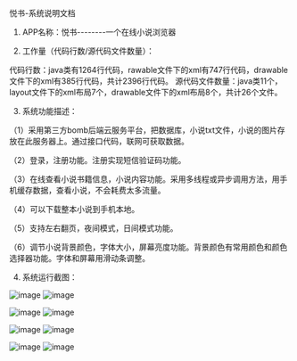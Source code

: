 悦书-系统说明文档
1.	APP名称：悦书--------一个在线小说浏览器 

2. 工作量（代码行数/源代码文件数量）：

  代码行数：java类有1264行代码，rawable文件下的xml有747行代码，drawable文件下的xml有385行代码，共计2396行代码。
源代码文件数量：java类11个，layout文件下的xml布局7个，drawable文件下的xml布局8个，共计26个文件。

3. 系统功能描述：

  （1）采用第三方bomb后端云服务平台，把数据库，小说txt文件，小说的图片存放在此服务器上。通过接口代码，联网可获取数据。

  （2）登录，注册功能。注册实现短信验证码功能。

  （3）在线查看小说书籍信息，小说内容功能。采用多线程或异步调用方法，用手机缓存数据，查看小说，不会耗费太多流量。

  （4）可以下载整本小说到手机本地。

  （5）支持左右翻页，夜间模式，日间模式功能。

  （6）调节小说背景颜色，字体大小，屏幕亮度功能。背景颜色有常用颜色和颜色选择器功能。字体和屏幕用滑动条调整。

4. 系统运行截图：

![image](https://github.com/xuhuihui/storyRead/blob/master/img/1.png) ![image](https://github.com/xuhuihui/storyRead/blob/master/img/2.png) 

![image](https://github.com/xuhuihui/storyRead/blob/master/img/3.png) ![image](https://github.com/xuhuihui/storyRead/blob/master/img/4.png) 

![image](https://github.com/xuhuihui/storyRead/blob/master/img/5.png) ![image](https://github.com/xuhuihui/storyRead/blob/master/img/6.png)

![image](https://github.com/xuhuihui/storyRead/blob/master/img/7.png) ![image](https://github.com/xuhuihui/storyRead/blob/master/img/8.png)
